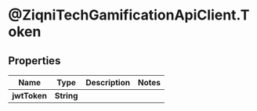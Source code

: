 # @ZiqniTechGamificationApiClient.Token

## Properties

Name | Type | Description | Notes
------------ | ------------- | ------------- | -------------
**jwtToken** | **String** |  | 


